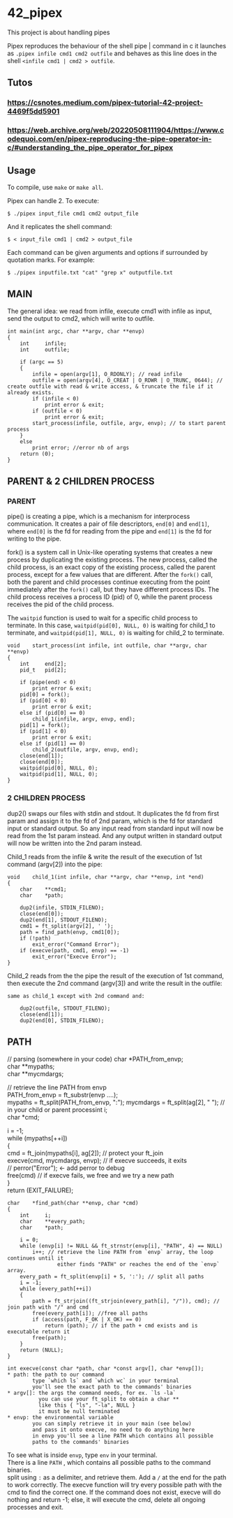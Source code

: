 # 42_pipex

This project is about handling pipes<br>

Pipex reproduces the behaviour of the shell pipe | command in c it launches as
`.pipex infile cmd1 cmd2 outfile` and behaves as this line does in the shell `<infile cmd1 | cmd2 > outfile`.

## Tutos
### https://csnotes.medium.com/pipex-tutorial-42-project-4469f5dd5901
### https://web.archive.org/web/20220508111904/https://www.codequoi.com/en/pipex-reproducing-the-pipe-operator-in-c/#understanding_the_pipe_operator_for_pipex

## Usage
To compile, use ```make``` or  ```make all```.

Pipex can handle 2. To execute:

```
$ ./pipex input_file cmd1 cmd2 output_file
```
And it replicates the shell command:
```
$ < input_file cmd1 | cmd2 > output_file
```

Each command can be given arguments and options if surrounded by quotation marks. For example:
```
$ ./pipex inputfile.txt "cat" "grep x" outputfile.txt
```

## MAIN

The general idea: we read from infile, execute cmd1 with infile as input, send the output to cmd2, which will write to outfile.


```
int	main(int argc, char **argv, char **envp)
{
	int		infile;
	int		outfile;

	if (argc == 5)
	{
		infile = open(argv[1], O_RDONLY); // read infile
		outfile = open(argv[4], O_CREAT | O_RDWR | O_TRUNC, 0644); // create outfile with read & write access, & truncate the file if it already exists. 
		if (infile < 0)
			print error & exit;
		if (outfile < 0)
			print error & exit;
		start_process(infile, outfile, argv, envp); // to start parent process
	}
	else
		print error; //error nb of args
	return (0);
}
```
## PARENT & 2 CHILDREN PROCESS

### PARENT

pipe() is creating a pipe, which is a mechanism for interprocess communication. 
It creates a pair of file descriptors, `end[0]` and `end[1]`, where `end[0]` is the fd 
for reading from the pipe and `end[1]` is the fd for writing to the pipe.

fork() is a system call in Unix-like operating systems that creates a new process by
duplicating the existing process. The new process, called the child process, is an exact
copy of the existing process, called the parent process, except for a few values that are
different. After the `fork()` call, both the parent and child processes continue executing
from the point immediately after the `fork()` call, but they have different process IDs.
The child process receives a process ID (pid) of 0, while the parent process receives the
pid of the child process.

The `waitpid` function is used to wait for a specific child process to 
terminate. In this case, `waitpid(pid[0], NULL, 0)` is waiting for child_1 
to terminate, and `waitpid(pid[1], NULL, 0)` is waiting for child_2 to terminate.

```
void	start_process(int infile, int outfile, char **argv, char **envp)
{
	int		end[2];
	pid_t	pid[2];

	if (pipe(end) < 0)
		print error & exit;
	pid[0] = fork();
	if (pid[0] < 0)
		print error & exit;
	else if (pid[0] == 0)
		child_1(infile, argv, envp, end);
	pid[1] = fork();
	if (pid[1] < 0)
        print error & exit;
	else if (pid[1] == 0)
		child_2(outfile, argv, envp, end);
	close(end[1]);
	close(end[0]);
	waitpid(pid[0], NULL, 0);
	waitpid(pid[1], NULL, 0);
}
```
### 2 CHILDREN PROCESS

dup2() swaps our files with stdin and stdout. It duplicates the fd from first param 
and assign it to the fd of 2nd param, which is the fd for standard input or standard output. 
So any input read from standard input will now be read from the 1st param instead.
And any output written in standard output will now be written into the 2nd param instead.

Child_1 reads from the infile & write the result of the execution of 1st command (argv[2]) 
into the pipe:

```
void	child_1(int infile, char **argv, char **envp, int *end)
{
	char	**cmd1;
	char	*path;

	dup2(infile, STDIN_FILENO);
	close(end[0]);
	dup2(end[1], STDOUT_FILENO);
	cmd1 = ft_split(argv[2], ' ');
	path = find_path(envp, cmd1[0]);
	if (!path)
		exit_error("Command Error");
	if (execve(path, cmd1, envp) == -1)
		exit_error("Execve Error");
}
```
Child_2 reads from the the pipe the result of the execution of 1st command, then execute the 
2nd command (argv[3]) and write the result in the outfile:

```
same as child_1 except with 2nd command and:

	dup2(outfile, STDOUT_FILENO);
	close(end[1]);
	dup2(end[0], STDIN_FILENO);
```

## PATH
// parsing (somewhere in your code)
char *PATH_from_envp;  
char **mypaths;  
char **mycmdargs;

// retrieve the line PATH from envp  
PATH_from_envp = ft_substr(envp ....);  
mypaths = ft_split(PATH_from_envp, ":"); 
mycmdargs = ft_split(ag[2], " ");
// in your child or parent processint  i;  
char *cmd;

i = -1;  
while (mypaths[++i])  
{  
    cmd = ft_join(mypaths[i], ag[2]); // protect your ft_join  
    execve(cmd, mycmdargs, envp); // if execve succeeds, it exits  
    // perror("Error"); <- add perror to debug  
    free(cmd) // if execve fails, we free and we try a new path  
}  
return (EXIT_FAILURE);

```
char	*find_path(char **envp, char *cmd)
{
	int		i;
	char	**every_path;
	char	*path;

	i = 0;
	while (envp[i] != NULL && ft_strnstr(envp[i], "PATH", 4) == NULL)
		i++; // retrieve the line PATH from `envp` array, the loop continues until it 
				either finds "PATH" or reaches the end of the `envp` array.
	every_path = ft_split(envp[i] + 5, ':'); // split all paths
	i = -1;
	while (every_path[++i])
	{
		path = ft_strjoin((ft_strjoin(every_path[i], "/")), cmd); // join path with "/" and cmd
		free(every_path[i]); //free all paths
		if (access(path, F_OK | X_OK) == 0)
			return (path); // if the path + cmd exists and is executable return it
		free(path);
	}
	return (NULL);
}
```

```
int execve(const char *path, char *const argv[], char *envp[]);
* path: the path to our command  
        type `which ls` and `which wc` in your terminal  
        you'll see the exact path to the commands' binaries
* argv[]: the args the command needs, for ex. `ls -la`  
          you can use your ft_split to obtain a char **  
          like this { "ls", "-la", NULL }  
          it must be null terminated
* envp: the environmental variable  
        you can simply retrieve it in your main (see below)  
        and pass it onto execve, no need to do anything here  
        in envp you'll see a line PATH which contains all possible  
        paths to the commands' binaries
```
To see what is inside `envp`, type `env` in your terminal.  
There is a line `PATH` , which contains all possible paths to the command binaries.  
split using `:` as a delimiter, and retrieve them. Add a `/` at the end for the path to work correctly.
The execve function will try every possible path with the cmd to find the correct one. 
If the command does not exist, execve will do nothing and return -1; else, it will execute the cmd, delete all ongoing processes and exit. 

```

